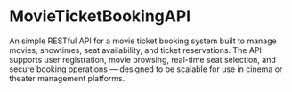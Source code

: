 # MovieTicketBookingAPI
An simple RESTful API for a movie ticket booking system built to manage movies, showtimes, seat availability, and ticket reservations. The API supports user registration, movie browsing, real-time seat selection, and secure booking operations — designed to be scalable for use in cinema or theater management platforms.
